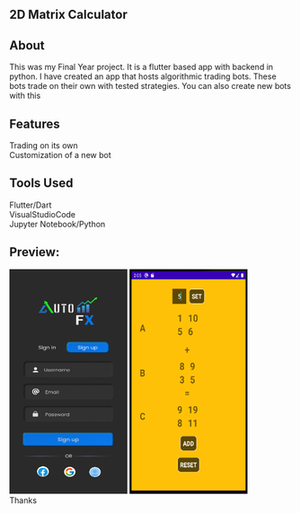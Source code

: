 ## 2D Matrix Calculator
## About
This was my Final Year project. It is a flutter based app with backend in python. I have created an app that hosts algorithmic trading bots. These bots trade on their own with tested strategies. You can also create new bots with this 
## Features
Trading on its own <br/>
Customization of a new bot
## Tools Used
Flutter/Dart <br/>
VisualStudioCode <br/>
Jupyter Notebook/Python <br/>

## Preview:
<a><img src="https://github.com/Yaseen090/Forex_App/blob/main/SignUp%2001.png" width="210" height="400"></a>
<a><img src="https://github.com/Yaseen090/2D_Matrix_Calculator/blob/main/2DMatrixCalculator2.PNG" width="210" height="400"></a>
<br/>
Thanks
